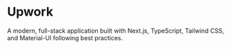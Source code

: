 # Upwork
A modern, full-stack application built with Next.js, TypeScript, Tailwind CSS, and Material-UI following best practices.

